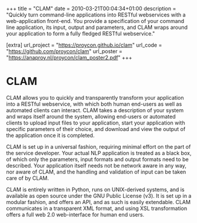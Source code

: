 +++
title = "CLAM"
date = 2010-03-21T00:04:34+01:00
description = "Quickly turn command-line applications into RESTful webservices with a web-application front-end. You provide a specification of your command line application, its input, output and parameters, and CLAM wraps around your application to form a fully fledged RESTful webservice."

[extra]
url_project = "https://proycon.github.io/clam"
url_code = "https://github.com/proycon/clam"
url_poster = "https://anaproy.nl/proycon/clam_poster2.pdf"
+++

# CLAM

CLAM allows you to quickly and transparently transform your application into a RESTful
webservice, with which both human end-users as well as automated clients can interact. CLAM takes a description of your
system and wraps itself around the system, allowing end-users or automated clients to upload input files to your
application, start your application with specific parameters of their choice, and download and view the output of the
application once it is completed.

CLAM is set up in a universal fashion, requiring minimal effort on the part of the service developer. Your actual NLP
application is treated as a black box, of which only the parameters, input formats and output formats need to be
described. Your application itself needs not be network aware in any way, nor aware of CLAM, and the handling and
validation of input can be taken care of by CLAM.

CLAM is entirely written in Python, runs on UNIX-derived systems, and is available as open source under the GNU Public
License (v3). It is set up in a modular fashion, and offers an API, and as such is easily extendable. CLAM communicates
in a transparent XML format, and using XSL transformation offers a full web 2.0 web-interface for human end users.

